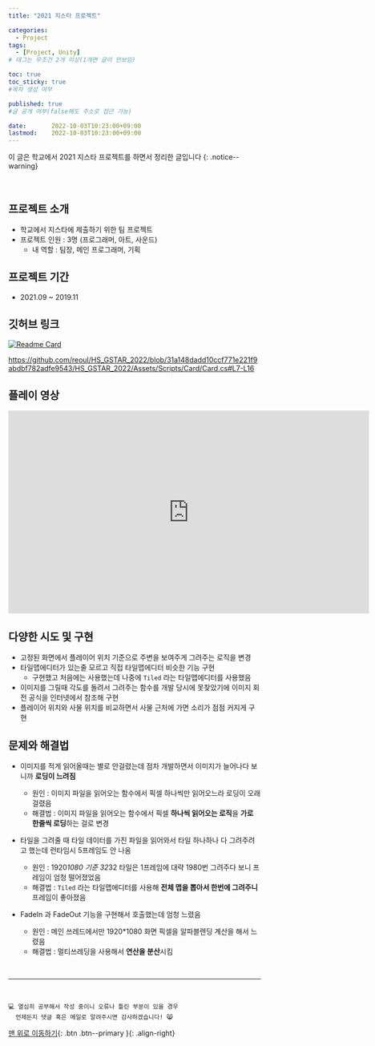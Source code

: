 ```yaml
---
title: "2021 지스타 프로젝트" 

categories:
  - Project
tags:
  - [Project, Unity]
# 태그는 무조건 2개 이상(1개면 글이 안보임)

toc: true
toc_sticky: true
#목차 생성 여부

published: true
#글 공개 여부(false해도 주소로 접근 가능)

date:       2022-10-03T10:23:00+09:00
lastmod:    2022-10-03T10:23:00+09:00
---
```


이 글은 학교에서 2021 지스타 프로젝트를 하면서 정리한 글입니다
{: .notice--warning}

<br>

## 프로젝트 소개

- 학교에서 지스타에 제출하기 위한 팀 프로젝트
- 프로젝트 인원 : 3명 (프로그래머, 아트, 사운드)
  - 내 역할 : 팀장, 메인 프로그래머, 기획

## 프로젝트 기간

- 2021.09 ~ 2019.11

## 깃허브 링크

[![Readme Card](https://github-readme-stats.vercel.app/api/pin/?username=reoul&repo=ShootingProject)](https://github.com/reoul/ShootingProject)

https://github.com/reoul/HS_GSTAR_2022/blob/31a148dadd10ccf771e221f9abdbf782adfe9543/HS_GSTAR_2022/Assets/Scripts/Card/Card.cs#L7-L16

## 플레이 영상

<iframe width="720" height="405" src="https://www.youtube.com/embed/WfoJj2R4Fv0" title="타이탄 소울 모작 플레이 영상" frameborder="0" allow="accelerometer; autoplay; clipboard-write; encrypted-media; gyroscope; picture-in-picture" allowfullscreen></iframe>

## 다양한 시도 및 구현

- 고정된 화면에서 플레이어 위치 기준으로 주변을 보여주게 그려주는 로직을 변경
- 타일맵에디터가 있는줄 모르고 직접 타일맵에디터 비슷한 기능 구현
  - 구현했고 처음에는 사용했는데 나중에 `Tiled` 라는 타일맵에디터를 사용했음
- 이미지를 그릴때 각도를 돌려서 그려주는 함수를 개발 당시에 못찾았기에 이미지 회전 공식을 인터넷에서 참조해 구현
- 플레이어 위치와 사물 위치를 비교하면서 사물 근처에 가면 소리가 점점 커지게 구현

## 문제와 해결법

- 이미지를 적게 읽어올때는 별로 안걸렸는데 점차 개발하면서 이미지가 늘어나다 보니까 **로딩이 느려짐**
  - 원인 : 이미지 파일을 읽어오는 함수에서 픽셀 하나씩만 읽어오느라 로딩이 오래 걸렸음
  - 해결법 : 이미지 파일을 읽어오는 함수에서 픽셀 **하나씩 읽어오는 로직**을 **가로 한줄씩 로딩**하는 걸로 변경

- 타일을 그려줄 때 타일 데이터를 가진 파일을 읽어와서 타일 하나하나 다 그려주려고 했는데 런타임시 5프레임도 안 나옴
  - 원인 : 1920*1080 기준 32*32 타일은 1프레임에 대략 1980번 그려주다 보니 프레임이 엄청 떨어졌었음
  - 해결법 : `Tiled` 라는 타일맵에디터를 사용해 **전체 맵을 뽑아서 한번에 그려주니** 프레임이 좋아졌음

- FadeIn 과 FadeOut 기능을 구현해서 호출했는데 엄청 느렸음
  - 원인 : 메인 쓰레드에서만 1920*1080 화면 픽셀을 알파블렌딩 계산을 해서 느렸음
  - 해결법 : 멀티쓰레딩을 사용해서 **연산을 분산**시킴

<br>

***
<br>

    💻 열심히 공부해서 작성 중이니 오류나 틀린 부분이 있을 경우 
      언제든지 댓글 혹은 메일로 알려주시면 감사하겠습니다! 😸

[맨 위로 이동하기](#){: .btn .btn--primary }{: .align-right}